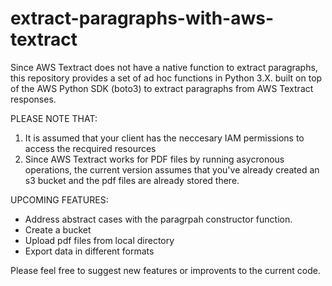 # extract-paragraphs-with-aws-textract
Since AWS Textract does not have a native function to extract paragraphs, this repository provides a set of ad hoc functions in Python 3.X. built on top of the AWS Python SDK (boto3) to extract paragraphs from AWS Textract responses.

PLEASE NOTE THAT:

1. It is assumed that your client has the neccesary IAM permissions to access the recquired resources
2. Since AWS Textract works for PDF files by running asycronous operations, the current version assumes that you've already created an s3 bucket and the pdf files are already stored there. 

UPCOMING FEATURES:

- Address abstract cases with the paragrpah constructor function. 
- Create a bucket
- Upload pdf files from local directory
- Export data in different formats

Please feel free to suggest new features or improvents to the current code.
